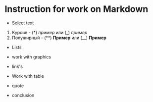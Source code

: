 # Instruction for work on Markdown
* Select text
1. Курсив - (*) *пример* или (_) _пример_
2. Полужирный - (**) **Пример** или (__) __Пример__


* Lists

* work with graphics

* link's

* Work with table

* quote

* conclusion 
